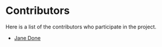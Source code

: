 # Contributors

Here is a list of the contributors who participate in the project.

- [Jane Done](https://github.com/XXXXXX)

